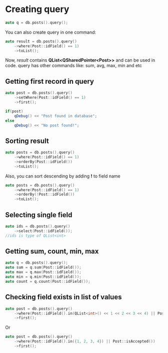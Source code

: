 # Creating query
```cpp
auto q = db.posts().query();
```

You can also create query in one command:
```cpp
auto result = db.posts().query()
    ->where(Post::idField() == 1)
    ->toList();
```
Now, _result_ contains **QList\<QSharedPointer\<Post\>\>** and can be used in code. query has other commands like: sum, avg, max, min and etc

## Getting first record in query
```cpp
auto post = db.posts().query()
    ->setWhere(Post::idField() == 1)
    ->first();

if(post)
    qDebug() << "Post found in database";
else 
    qDebug() << "No post found!";

```
## Sorting result
```cpp
auto posts = db.posts().query()
    ->where(Post::idField() == 1)
    ->orderBy(Post::idField())
    ->toList();
```
Also, you can sort descending by adding **!** to field name
```cpp
auto posts = db.posts().query()
    ->where(Post::idField() == 1)
    ->orderBy(!Post::idField())
    ->toList();
```

## Selecting single field
```cpp
auto ids = db.posts().query()
    ->select(Post::idField());
//ids is type of QList<int>
```
## Getting sum, count, min, max
```cpp
auto q = db.posts().query();
auto sum = q.sum(Post::idField());
auto max = q.max(Post::idField());
auto min = q.min(Post::idField());
auto count = q.count(Post::idField());
```

## Checking field exists in list of values
```cpp
auto post = db.posts().query()
    ->where(Post::idField().in(QList<int>() << 1 << 2 << 3 << 4) || Post::isAccepted())
    ->first();
```
Or
```cpp
auto post = db.posts().query()
    ->where(Post::idField().in({1, 2, 3, 4}) || Post::isAccepted())
    ->first();
```
